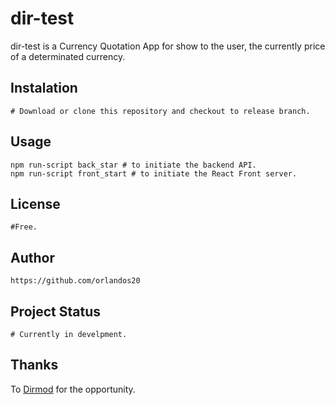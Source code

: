 # dir-test

dir-test is a Currency Quotation App for show to the user, the currently price of a determinated currency.

## Instalation

```
# Download or clone this repository and checkout to release branch.
```

## Usage

```npm
npm run-script back_star # to initiate the backend API.
npm run-script front_start # to initiate the React Front server.
```

## License
```
#Free.
```

## Author

```
https://github.com/orlandos20
```

## Project Status

```
# Currently in develpment.
```

## Thanks 
To [Dirmod](https://www.dirmod.com/es/inicio/) for the opportunity.